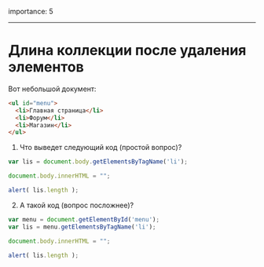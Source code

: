 importance: 5

---

# Длина коллекции после удаления элементов

Вот небольшой документ:

```html
<ul id="menu">
  <li>Главная страница</li>
  <li>Форум</li>
  <li>Магазин</li>
</ul>
```

1. Что выведет следующий код (простой вопрос)?

```js
var lis = document.body.getElementsByTagName('li');

document.body.innerHTML = "";

alert( lis.length );
```

2. А такой код (вопрос посложнее)?

```js
var menu = document.getElementById('menu');
var lis = menu.getElementsByTagName('li');

document.body.innerHTML = "";

alert( lis.length );
```

